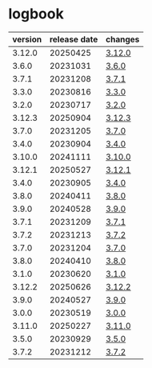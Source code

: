 # logbook	


|version|release date|changes|
|---|---|---|
|3.12.0|20250425|[3.12.0](./3.12.0-20250425.md)|
|3.6.0|20231031|[3.6.0](./3.6.0-20231031.md)|
|3.7.1|20231208|[3.7.1](./3.7.1-20231208.md)|
|3.3.0|20230816|[3.3.0](./3.3.0-20230816.md)|
|3.2.0|20230717|[3.2.0](./3.2.0-20230717.md)|
|3.12.3|20250904|[3.12.3](./3.12.3-20250904.md)|
|3.7.0|20231205|[3.7.0](./3.7.0-20231205.md)|
|3.4.0|20230904|[3.4.0](./3.4.0-20230904.md)|
|3.10.0|20241111|[3.10.0](./3.10.0-20241111.md)|
|3.12.1|20250527|[3.12.1](./3.12.1-20250527.md)|
|3.4.0|20230905|[3.4.0](./3.4.0-20230905.md)|
|3.8.0|20240411|[3.8.0](./3.8.0-20240411.md)|
|3.9.0|20240528|[3.9.0](./3.9.0-20240528.md)|
|3.7.1|20231209|[3.7.1](./3.7.1-20231209.md)|
|3.7.2|20231213|[3.7.2](./3.7.2-20231213.md)|
|3.7.0|20231204|[3.7.0](./3.7.0-20231204.md)|
|3.8.0|20240410|[3.8.0](./3.8.0-20240410.md)|
|3.1.0|20230620|[3.1.0](./3.1.0-20230620.md)|
|3.12.2|20250626|[3.12.2](./3.12.2-20250626.md)|
|3.9.0|20240527|[3.9.0](./3.9.0-20240527.md)|
|3.0.0|20230519|[3.0.0](./3.0.0-20230519.md)|
|3.11.0|20250227|[3.11.0](./3.11.0-20250227.md)|
|3.5.0|20230929|[3.5.0](./3.5.0-20230929.md)|
|3.7.2|20231212|[3.7.2](./3.7.2-20231212.md)|
